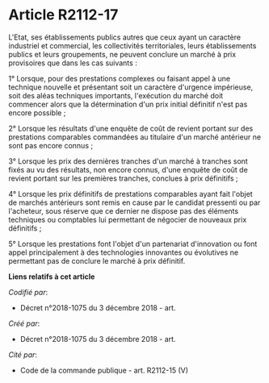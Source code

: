 # Article R2112-17

L'Etat, ses établissements publics autres que ceux ayant un caractère industriel et commercial, les collectivités
territoriales, leurs établissements publics et leurs groupements, ne peuvent conclure un marché à prix provisoires que dans
les cas suivants :

1° Lorsque, pour des prestations complexes ou faisant appel à une technique nouvelle et présentant soit un caractère
d'urgence impérieuse, soit des aléas techniques importants, l'exécution du marché doit commencer alors que la détermination
d'un prix initial définitif n'est pas encore possible ;

2° Lorsque les résultats d'une enquête de coût de revient portant sur des prestations comparables commandées au titulaire
d'un marché antérieur ne sont pas encore connus ;

3° Lorsque les prix des dernières tranches d'un marché à tranches sont fixés au vu des résultats, non encore connus, d'une
enquête de coût de revient portant sur les premières tranches, conclues à prix définitifs ;

4° Lorsque les prix définitifs de prestations comparables ayant fait l'objet de marchés antérieurs sont remis en cause par le
candidat pressenti ou par l'acheteur, sous réserve que ce dernier ne dispose pas des éléments techniques ou comptables lui
permettant de négocier de nouveaux prix définitifs ;

5° Lorsque les prestations font l'objet d'un partenariat d'innovation ou font appel principalement à des technologies
innovantes ou évolutives ne permettant pas de conclure le marché à prix définitif.

**Liens relatifs à cet article**

_Codifié par_:

  - Décret n°2018-1075 du 3 décembre 2018 - art.

_Créé par_:

  - Décret n°2018-1075 du 3 décembre 2018 - art.

_Cité par_:

  - Code de la commande publique - art. R2112-15 (V)
